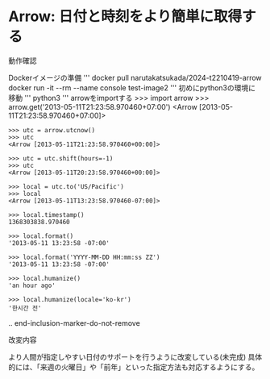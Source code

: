 Arrow: 日付と時刻をより簡単に取得する
======================================
動作確認

Dockerイメージの準備
'''
docker pull narutakatsukada/2024-t2210419-arrow
docker run -it --rm --name console test-image2
'''
初めにpython3の環境に移動
'''
python3
'''
arrowをimportする
    >>> import arrow
    >>> arrow.get('2013-05-11T21:23:58.970460+07:00')
    <Arrow [2013-05-11T21:23:58.970460+07:00]>

    >>> utc = arrow.utcnow()
    >>> utc
    <Arrow [2013-05-11T21:23:58.970460+00:00]>

    >>> utc = utc.shift(hours=-1)
    >>> utc
    <Arrow [2013-05-11T20:23:58.970460+00:00]>

    >>> local = utc.to('US/Pacific')
    >>> local
    <Arrow [2013-05-11T13:23:58.970460-07:00]>

    >>> local.timestamp()
    1368303838.970460

    >>> local.format()
    '2013-05-11 13:23:58 -07:00'

    >>> local.format('YYYY-MM-DD HH:mm:ss ZZ')
    '2013-05-11 13:23:58 -07:00'

    >>> local.humanize()
    'an hour ago'

    >>> local.humanize(locale='ko-kr')
    '한시간 전'

.. end-inclusion-marker-do-not-remove


改変内容

より人間が指定しやすい日付のサポートを行うように改変している(未完成)
具体的には、「来週の火曜日」や「前年」といった指定方法も対応するようにする。

